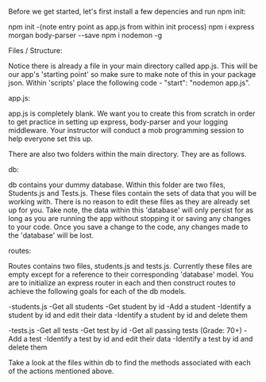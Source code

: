 Before we get started, let's first install a few depencies and run npm init:

npm init
-(note entry point as app.js from within init process)
npm i express morgan body-parser --save
npm i nodemon -g

Files / Structure:

Notice there is already a file in your main directory called app.js.  This will be our app's 'starting point' so make sure to make note of this in your package json.  Within 'scripts' place the following code - "start": "nodemon app.js".

app.js:

app.js is completely blank.  We want you to create this from scratch in order to get practice in setting up express, body-parser and your logging middleware.  Your instructor will conduct a mob programming session to help everyone set this up.

There are also two folders within the main directory.  They are as follows.

db:

db contains your dummy database.  Within this folder are two files, Students.js and Tests.js.  These files contain the sets of data that you will be working with.  There is no reason to edit these files as they are already set up for you.  Take note, the data within this 'database' will only persist for as long as you are running the app without stopping it or saving any changes to your code.  Once you save a change to the code, any changes made to the 'database' will be lost.

routes:

Routes contains two files, students.js and tests.js.  Currently these files are empty except for a reference to their corresponding 'database' model.  You are to initialize an express router in each and then construct routes to achieve the following goals for each of the db models.

-students.js
  -Get all students
  -Get student by id
  -Add a student
  -Identify a student by id and edit their data
  -Identify a student by id and delete them

-tests.js
  -Get all tests
  -Get test by id
  -Get all passing tests (Grade: 70+)
  -Add a test
  -Identify a test by id and edit their data
  -Identify a test by id and delete them

Take a look at the files within db to find the methods associated with each of the actions mentioned above.
